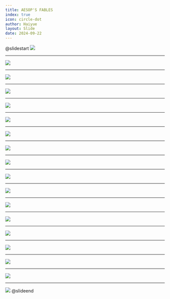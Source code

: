 ```yaml
---
title: AESOP'S FABLES
index: true
icon: circle-dot
author: Haiyue
layout: Slide
date: 2024-09-22
---
```

 
@slidestart
![](https://raw.githubusercontent.com/yclord/reading/refs/heads/master/english/Level-S/AESOP'S%20FABLES/001.webp)

---

![](https://raw.githubusercontent.com/yclord/reading/refs/heads/master/english/Level-S/AESOP'S%20FABLES/002.webp)

---

![](https://raw.githubusercontent.com/yclord/reading/refs/heads/master/english/Level-S/AESOP'S%20FABLES/003.webp)

---

![](https://raw.githubusercontent.com/yclord/reading/refs/heads/master/english/Level-S/AESOP'S%20FABLES/004.webp)

---

![](https://raw.githubusercontent.com/yclord/reading/refs/heads/master/english/Level-S/AESOP'S%20FABLES/005.webp)

---

![](https://raw.githubusercontent.com/yclord/reading/refs/heads/master/english/Level-S/AESOP'S%20FABLES/006.webp)

---

![](https://raw.githubusercontent.com/yclord/reading/refs/heads/master/english/Level-S/AESOP'S%20FABLES/007.webp)

---

![](https://raw.githubusercontent.com/yclord/reading/refs/heads/master/english/Level-S/AESOP'S%20FABLES/008.webp)

---

![](https://raw.githubusercontent.com/yclord/reading/refs/heads/master/english/Level-S/AESOP'S%20FABLES/009.webp)

---

![](https://raw.githubusercontent.com/yclord/reading/refs/heads/master/english/Level-S/AESOP'S%20FABLES/010.webp)

---

![](https://raw.githubusercontent.com/yclord/reading/refs/heads/master/english/Level-S/AESOP'S%20FABLES/011.webp)

---

![](https://raw.githubusercontent.com/yclord/reading/refs/heads/master/english/Level-S/AESOP'S%20FABLES/012.webp)

---

![](https://raw.githubusercontent.com/yclord/reading/refs/heads/master/english/Level-S/AESOP'S%20FABLES/013.webp)

---

![](https://raw.githubusercontent.com/yclord/reading/refs/heads/master/english/Level-S/AESOP'S%20FABLES/014.webp)

---

![](https://raw.githubusercontent.com/yclord/reading/refs/heads/master/english/Level-S/AESOP'S%20FABLES/015.webp)

---

![](https://raw.githubusercontent.com/yclord/reading/refs/heads/master/english/Level-S/AESOP'S%20FABLES/016.webp)

---

![](https://raw.githubusercontent.com/yclord/reading/refs/heads/master/english/Level-S/AESOP'S%20FABLES/017.webp)

---

![](https://raw.githubusercontent.com/yclord/reading/refs/heads/master/english/Level-S/AESOP'S%20FABLES/018.webp)
@slideend
